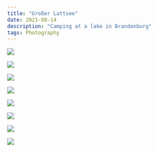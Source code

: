 ```yaml
---
title: "Großer Lattsee"
date: 2021-08-14
description: "Camping at a lake in Brandenburg"
tags: Photography
---
```


![](https://ams03pap001files.storage.live.com/y4mvgZBlpciYDu-9z1FJQuVaD-X1weSg8s1j9a0uR_fRJlOxx_HRKUFG3aVUdK50CtL2SJL2TSu_YA5PPhOKTGdUkzHS9b6qHJ8gvZCfaXLkxy6KEGJipt6eieaxwQNe_4WT-YvcgxJgEyDKlcbwotmg8_HxKuc4b7VjitTRrY0PA78KngcATBBUWJS2CaT4Oro?width=3648&height=5472&cropmode=none)

![](https://ams03pap001files.storage.live.com/y4mLOGzNwX9HGGfBzQjFJfTjhWcIJBhJx9NJPiqFpWpLsmceRYmogBlawXrEOdRR_Fgmb4gnqBmbypghKRKAqiAfpv2K8OEvRNnEUUUNvlrpPauf_WPbI2NZNwxCrO-oHss2I5aiOF-Li8adtocU-2l-sz4ln_V4b3BRPDOphPQtpOudubsZi2CusW4B094-UrG?width=5472&height=3648&cropmode=none)

![](https://ams03pap001files.storage.live.com/y4mJS1YioFTuMCLx5Ao7E1OCSYVnHlbUYFd34LBVWkDHmtvP1RC6DN1mhl_5iwqPpqdy-FKRyyiV2yCTOzC9mhDmd-UtphBHS5CUvUIlZU5gAaMrqTtPOiJwuHVHCE-1JCBf484qSj03LadHLdyaF640-u3ANs9cerjdI_fdTe2euLxNNyUfSEYZP2zGVBtdHvv?width=2861&height=4291&cropmode=none)

![](https://ams03pap001files.storage.live.com/y4mUKQ6bengLzaSXg07hmi8cEeDDLmzBimtv8Kg6uAhkly4cqY2Omz3JRHX-iHWhvoZy-TQtZeimckucEt_Tr_D_pDZ89XuE9Ppbz3H-R352UYC0Mxm_aMnDLKnDBl4hzxZkrN2dJbZtcBJ46WJRAHHJQJ_YnMn5QZ8G58og2BnqNU_NI7HkcRNAoB3XosOTfZ3?width=5472&height=3648&cropmode=none)

![](https://ams03pap001files.storage.live.com/y4mYm01TRoCaC8w_-SxeP__7Jx4bws_y5HYc9fkJdixs9Mp4QjmdvL7pWfsIyys1-bJEkMF2WOLWVedWeOgjkUuJELmmb4ei58_2_8fqo8eIpGIeSIN3nQ4XysLfwgR6gbKEohEssCrLC1ZfnWdY2eSXGFVZ6te2AMqHZYK9y0VAol8LgVX5EfMC7gPe2_qCEIl?width=3648&height=5472&cropmode=none)

![](https://ams03pap001files.storage.live.com/y4mF7ke3m1QcP8I0OvuLO3L7IrbwPZcNsJJZf8MvKWMsr9JcMVwq8SDSiazOHpgBANwdr3M4wPGdSDDqQjYkmKZR9e4EWWPG6PsNn2cJFbqbVev7BWz2vd5ijsByFn4_dc5RinADtIRHVpKuMv_LbVG7irhsFYpah187rcfaoWKLJYg5hb2wKlm3clvD6kgjtZn?width=5472&height=3648&cropmode=none)

![](https://ams03pap001files.storage.live.com/y4mti0Ik0zPQoHMiUCoGulTN8RKGEbUcTBmJ6_fsTQ7BFbIHn2i_de4BNM1PJJzL5z4H8tpK4hDkzXWwnrY9onvKAafbbtWoQHhf7ALzxXvh3so8UcD58YQ09fglOElkuowpOz7gAdkif4Wy6Ar-Fb10xblzYZG1TQVNBJR_oNvEvH0G8NMsQkahjrvliSHKj9D?width=3648&height=5472&cropmode=none)

![](https://ams03pap001files.storage.live.com/y4m4HBL2dfwBH0fadc4A17CnM6e4ZdqDC2JwrkscYl2F6lDXsnhVdHrZozji-ZX7jwojaQXz75_WuG2b_FTDix-gC8HFLKhmvN_JgHYXh3i2GNwR_pC7WHy6kUclTLgZiXBYdLCNW9LBKf7KHIgMWUFuWoaNtV4F1_JSFUB91Lufi_ySSdeRCVS_ZGGeurEsK6g?width=3419&height=2495&cropmode=none)